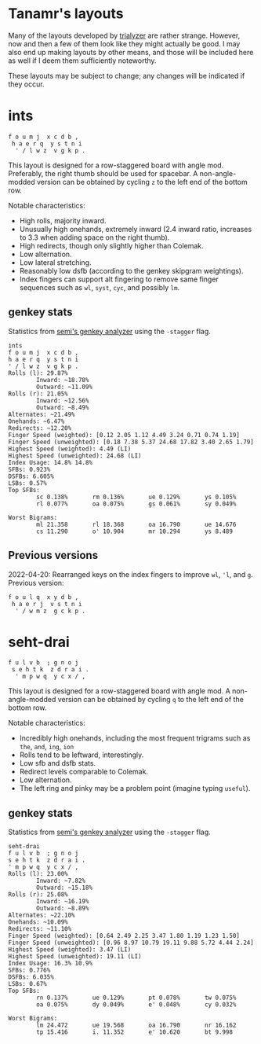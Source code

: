 # Tanamr's layouts

Many of the layouts developed by [trialyzer](https://github.com/samuelxyz/trialyzer) are rather strange. However, now and then a few of them look like they might actually be good. I may also end up making layouts by other means, and those will be included here as well if I deem them sufficiently noteworthy.

These layouts may be subject to change; any changes will be indicated if they occur.

# ints

```
f o u m j  x c d b ,
 h a e r q  y s t n i
  ' / l w z  v g k p .
```

This layout is designed for a row-staggered board with angle mod. Preferably, the right thumb should be used for spacebar. A non-angle-modded version can be obtained by cycling `z` to the left end of the bottom row.

Notable characteristics:
- High rolls, majority inward.
- Unusually high onehands, extremely inward (2.4 inward ratio, increases to 3.3 when adding space on the right thumb).
- High redirects, though only slightly higher than Colemak.
- Low alternation.
- Low lateral stretching.
- Reasonably low dsfb (according to the genkey skipgram weightings).
- Index fingers can support alt fingering to remove same finger sequences such as `wl`, `syst`, `cyc`, and possibly `lm`.

## genkey stats

Statistics from [semi's genkey analyzer](https://github.com/semilin/genkey) using the `-stagger` flag.

```
ints
f o u m j  x c d b ,
h a e r q  y s t n i
' / l w z  v g k p .
Rolls (l): 29.87%
        Inward: ~18.78%
        Outward: ~11.09%
Rolls (r): 21.05%
        Inward: ~12.56%
        Outward: ~8.49%
Alternates: ~21.49%
Onehands: ~6.47%
Redirects: ~12.20%
Finger Speed (weighted): [0.12 2.05 1.12 4.49 3.24 0.71 0.74 1.19]
Finger Speed (unweighted): [0.18 7.38 5.37 24.68 17.82 3.40 2.65 1.79]
Highest Speed (weighted): 4.49 (LI)
Highest Speed (unweighted): 24.68 (LI)
Index Usage: 14.8% 14.8%
SFBs: 0.923%
DSFBs: 6.605%
LSBs: 0.57%
Top SFBs:
        sc 0.138%       rm 0.136%       ue 0.129%       ys 0.105%
        rl 0.077%       oa 0.075%       gs 0.061%       sy 0.049%

Worst Bigrams:
        ml 21.358       rl 18.368       oa 16.790       ue 14.676
        cs 11.290       o' 10.904       mr 10.294       ys 8.489
```

## Previous versions

2022-04-20: Rearranged keys on the index fingers to improve `wl`, `'l`, and `g`.
Previous version:

```
f o u l q  x y d b ,
 h a e r j  v s t n i
  ' / w m z  g c k p .
```

# seht-drai

```
f u l v b  ; g n o j 
 s e h t k  z d r a i .
  ' m p w q  y c x / , 
```

This layout is designed for a row-staggered board with angle mod. A non-angle-modded version can be obtained by cycling `q` to the left end of the bottom row.

Notable characteristics:
- Incredibly high onehands, including the most frequent trigrams such as `the`, `and`, `ing`, `ion`
- Rolls tend to be leftward, interestingly.
- Low sfb and dsfb stats.
- Redirect levels comparable to Colemak.
- Low alternation.
- The left ring and pinky may be a problem point (imagine typing `useful`).

## genkey stats

Statistics from [semi's genkey analyzer](https://github.com/semilin/genkey) using the `-stagger` flag.

```
seht-drai
f u l v b  ; g n o j
s e h t k  z d r a i .
' m p w q  y c x / ,
Rolls (l): 23.00%
        Inward: ~7.82%
        Outward: ~15.18%
Rolls (r): 25.08%
        Inward: ~16.19%
        Outward: ~8.89%
Alternates: ~22.10%
Onehands: ~10.09%
Redirects: ~11.10%
Finger Speed (weighted): [0.64 2.49 2.25 3.47 1.80 1.19 1.23 1.50]
Finger Speed (unweighted): [0.96 8.97 10.79 19.11 9.88 5.72 4.44 2.24]
Highest Speed (weighted): 3.47 (LI)
Highest Speed (unweighted): 19.11 (LI)
Index Usage: 16.3% 10.9%
SFBs: 0.776%
DSFBs: 6.035%
LSBs: 0.67%
Top SFBs:
        rn 0.137%       ue 0.129%       pt 0.078%       tw 0.075%
        oa 0.075%       dy 0.049%       e' 0.048%       cy 0.032%

Worst Bigrams:
        lm 24.472       ue 19.568       oa 16.790       nr 16.162
        tp 15.416       i. 11.352       e' 10.620       bt 9.998
```
